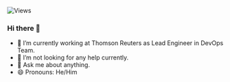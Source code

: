 ![Views](https://komarev.com/ghpvc/?username=PavanMudigondaTR)

### Hi there 👋

- 🔭 I’m currently working at Thomson Reuters as Lead Engineer in DevOps Team.
- 🤔 I’m not looking for any help currently.
- 💬 Ask me about anything.
- 😄 Pronouns: He/Him





